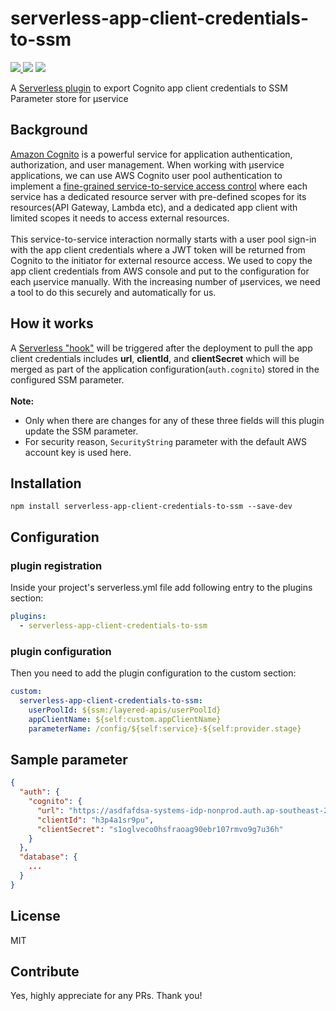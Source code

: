 # serverless-app-client-credentials-to-ssm

<p>
  <a href="https://www.serverless.com">
    <img src="http://public.serverless.com/badges/v3.svg">
  </a>
  <img src="https://img.shields.io/npm/l/serverless-offline.svg?style=flat-square">
  <a href="?tab=readme-ov-file#contribute">
    <img src="https://img.shields.io/badge/PRs-welcome-brightgreen.svg?style=flat-square">
  </a>
</p>

A [Serverless plugin](https://www.serverless.com/plugins/serverless-app-client-credentials-to-ssm) to export Cognito app client credentials to SSM Parameter store for µservice

## Background
[Amazon Cognito](https://docs.aws.amazon.com/cognito/latest/developerguide/what-is-amazon-cognito.html) is a powerful service for application authentication, authorization, and user management. When working with µservice applications, we can use AWS Cognito user pool authentication to implement a [fine-grained service-to-service access control](https://gaarazhu.github.io/fine-grained-authorization/) where each service has a dedicated resource server with pre-defined scopes for its resources(API Gateway, Lambda etc), and a dedicated app client with limited scopes it needs to access external resources.<br/><br/>
This service-to-service interaction normally starts with a user pool sign-in with the app client credentials where a JWT token will be returned from Cognito to the initiator for external resource access. We used to copy the app client credentials from AWS console and put to the configuration for each µservice manually. With the increasing number of µservices, we need a tool to do this securely and automatically for us.

## How it works
A [Serverless "hook"](https://www.serverless.com/framework/docs/guides/plugins/creating-plugins#lifecycle-events) will be triggered after the deployment to pull the app client credentials includes **url**, **clientId**, and **clientSecret** which will be merged as part of the application configuration(`auth.cognito`) stored in the configured SSM parameter.<br/><br/>
**Note:**
* Only when there are changes for any of these three fields will this plugin update the SSM parameter.
* For security reason, `SecurityString` parameter with the default AWS account key is used here.


## Installation
```
npm install serverless-app-client-credentials-to-ssm --save-dev
```

## Configuration
### plugin registration ###
Inside your project's serverless.yml file add following entry to the plugins section:
```YAML
plugins:
  - serverless-app-client-credentials-to-ssm
```
### plugin configuration ###
Then you need to add the plugin configuration to the custom section:
```YAML
custom:
  serverless-app-client-credentials-to-ssm:
    userPoolId: ${ssm:/layered-apis/userPoolId}
    appClientName: ${self:custom.appClientName}
    parameterName: /config/${self:service}-${self:provider.stage}
```

## Sample parameter
```JSON
{
  "auth": {
	"cognito": {
	  "url": "https://asdfafdsa-systems-idp-nonprod.auth.ap-southeast-2.amazoncognito.com/oauth2/token",
	  "clientId": "h3p4a1sr9pu",
	  "clientSecret": "s1oglveco0hsfraoag90ebr107rmvo9g7u36h"
	}
  },
  "database": {
	...
  }
}
```

## License
MIT

## Contribute
Yes, highly appreciate for any PRs. Thank you!
